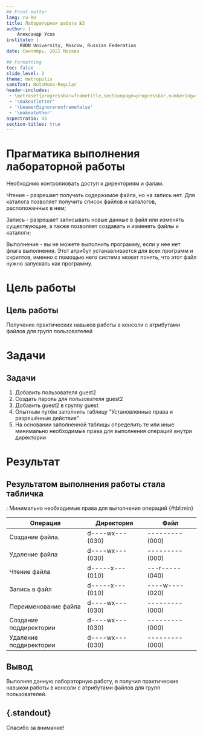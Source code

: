 ```yaml
---
## Front matter
lang: ru-RU
title: Лабораторная работа №3
author: |
	Александр Усов
institute: |
	 RUDN University, Moscow, Russian Federation
date: Сентябрь, 2021 Москва

## Formatting
toc: false
slide_level: 2
theme: metropolis
sansfont: NotoMono-Regular
header-includes: 
 - \metroset{progressbar=frametitle,sectionpage=progressbar,numbering=fraction}
 - '\makeatletter'
 - '\beamer@ignorenonframefalse'
 - '\makeatother'
aspectratio: 43
section-titles: true
---
```


# Прагматика выполнения лабораторной работы

Необходимо контролиовать доступ к директориям и фалам. 


Чтение - разрешает получать содержимое файла, но на запись нет. Для каталога позволяет получить список файлов и каталогов, расположенных в нем;

Запись - разрешает записывать новые данные в файл или изменять существующие, а также позволяет создавать и изменять файлы и каталоги;

Выполнение - вы не можете выполнить программу, если у нее нет флага выполнения. Этот атрибут устанавливается для всех программ и скриптов, именно с помощью него система может понять, что этот файл нужно запускать как программу.



# Цель работы

## Цель работы

Получение практических навыков работы в консоли с атрибутами файлов для групп пользователей

# Задачи

## Задачи

1. Добавить пользователя guest2
2. Создать пароль для пользователя guest2
3. Добавить guest2 в группу guest
4. Опытным путём заполнить таблицу "Установленные права и разрешённые действия"
5. На основании заполненной таблицы определить те или иные минимально необходимые права для выполнения операций внутри директории


# Результат

## Результатом выполнения работы стала табличка

: Минимально необходимые права для выполнения операций  {#tbl:min}

| Операция               | Директория         | Файл             |
|------------------------|--------------------|------------------|
| Создание файла.        | d----wx--- (030)   | ---------(000)   |
| Удаление файла         | d----wx--- (030)   | ---------(000)   |
| Чтение файла           | d-----x--- (010)   | ---r-----(040)   |
| Запись в файл          | d-----x--- (010)   | ----w----(020)   |
| Переименование файла   | d----wx--- (030)   | ---------(000)   |
| Создание поддиректории | d----wx--- (030)   | ---------(000)   |
| Удаление поддиректории | d----wx--- (030)   | ---------(000)   |


## Вывод

Выполняя данную лабораторную работу, я получил практические навыкои работы в консоли с атрибутами файлов для групп пользователей.

## {.standout}

Спасибо за внимание!
